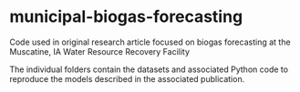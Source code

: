 # municipal-biogas-forecasting
Code used in original research article focused on biogas forecasting at the Muscatine, IA Water Resource Recovery Facility

The individual folders contain the datasets and associated Python code to reproduce the models described in the associated publication. 
